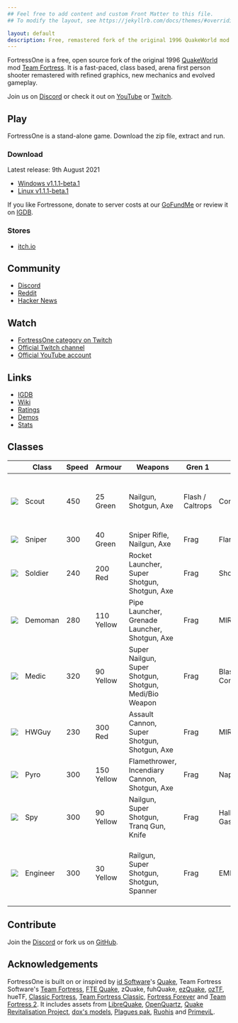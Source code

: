 ```yaml
---
## Feel free to add content and custom Front Matter to this file.
## To modify the layout, see https://jekyllrb.com/docs/themes/#overriding-theme-defaults

layout: default
description: Free, remastered fork of the original 1996 QuakeWorld mod Team Fortress
---
```


FortressOne is a free, open source fork of the original 1996 [QuakeWorld][] mod
[Team Fortress][]. It is a fast-paced, class based, arena first person shooter
remastered with refined graphics, new mechanics and evolved gameplay.

Join us on [Discord][] or check it out on [YouTube][] or [Twitch][].


## Play

FortressOne is a stand-alone game. Download the zip file, extract and run.


### Download

Latest release: 9th August 2021

- [Windows v1.1.1-beta.1](https://github.com/FortressOne/fte-config/releases/download/1.1.1-beta.1/fortressone-fte-windows-1.1.1-beta.1-portable.zip)
- [Linux v1.1.1-beta.1](https://github.com/FortressOne/fte-config/releases/download/1.1.1-beta.1/fortressone-fte-linux-1.1.1-beta.1-portable.zip)

If you like Fortressone, donate to server costs at our [GoFundMe][] or review it on [IGDB][].


### Stores

- [itch.io](https://drzel.itch.io/fortressone)


## Community

- [Discord](https://discord.fortressone.org)
- [Reddit](https://www.reddit.com/r/FortressOne)
- [Hacker News](https://news.ycombinator.com/item?id=22777321)


## Watch

- [FortressOne category on Twitch](https://www.twitch.tv/directory/game/FortressOne)
- [Official Twitch channel](https://www.twitch.tv/fortressone)
- [Official YouTube account](https://www.youtube.com/channel/UCgYzKaEyTNoVfRLwlpfKzFQ)


## Links

- [IGDB][]
- [Wiki](https://github.com/FortressOne/fortressone.github.io/wiki)
- [Ratings](https://ratings.fortressone.org)
- [Demos](https://demos.fortressone.org)
- [Stats](http://fortressone-stats.s3-website-ap-southeast-2.amazonaws.com/)


## Classes

<table>
    <thead>
        <tr>
            <th></th>
            <th>Class</th>
            <th>Speed</th>
            <th>Armour</th>
            <th>Weapons</th>
            <th>Gren 1</th>
            <th>Gren 2</th>
            <th>Special</th>
        </tr>
    </thead>
    <tbody>
        <tr>
            <td><img src="https://raw.githubusercontent.com/FortressOne/qwtf-discord-bot/master/emoji/blue_scout.png" /></td>
            <td>Scout</td>
            <td>450</td>
            <td>25 Green</td>
            <td>Nailgun, Shotgun, Axe</td>
            <td>Flash / Caltrops</td>
            <td>Concussion</td>
            <td>Dash, Scanner, Undisguise enemy, Disarm Detpack</td>
        </tr>
        <tr>
            <td><img src="https://raw.githubusercontent.com/FortressOne/qwtf-discord-bot/master/emoji/blue_sniper.png" /></td>
            <td>Sniper</td>
            <td>300</td>
            <td>40 Green</td>
            <td>Sniper Rifle, Nailgun, Axe</td>
            <td>Frag</td>
            <td>Flare</td>
            <td>Zoom</td>
        </tr>
        <tr>
            <td><img src="https://raw.githubusercontent.com/FortressOne/qwtf-discord-bot/master/emoji/blue_soldier.png" /></td>
            <td>Soldier</td>
            <td>240</td>
            <td>200 Red</td>
            <td>Rocket Launcher, Super Shotgun, Shotgun, Axe</td>
            <td>Frag</td>
            <td>Shock / Nail</td>
            <td>None</td>
        </tr>
        <tr>
            <td><img src="https://raw.githubusercontent.com/FortressOne/qwtf-discord-bot/master/emoji/blue_demoman.png" /></td>
            <td>Demoman</td>
            <td>280</td>
            <td>110 Yellow</td>
            <td>Pipe Launcher, Grenade Launcher, Shotgun, Axe</td>
            <td>Frag</td>
            <td>MIRV</td>
            <td>Detpipe, Detpack</td>
        </tr>
        <tr>
            <td><img src="https://raw.githubusercontent.com/FortressOne/qwtf-discord-bot/master/emoji/blue_medic.png" /></td>
            <td>Medic</td>
            <td>320</td>
            <td>90 Yellow</td>
            <td>Super Nailgun, Super Shotgun, Shotgun, Medi/Bio Weapon</td>
            <td>Frag</td>
            <td>Blast / Concussion</td>
            <td>Healing Aura, Concussion Immunity</td>
        </tr>
        <tr>
            <td><img src="https://raw.githubusercontent.com/FortressOne/qwtf-discord-bot/master/emoji/blue_hwguy.png" /></td>
            <td>HWGuy</td>
            <td>230</td>
            <td>300 Red</td>
            <td>Assault Cannon, Super Shotgun, Shotgun, Axe</td>
            <td>Frag</td>
            <td>MIRV</td>
            <td>Cannon Lock, Extra Mass</td>
        </tr>
        <tr>
            <td><img src="https://raw.githubusercontent.com/FortressOne/qwtf-discord-bot/master/emoji/blue_pyro.png" /></td>
            <td>Pyro</td>
            <td>300</td>
            <td>150 Yellow</td>
            <td>Flamethrower, Incendiary Cannon, Shotgun, Axe</td>
            <td>Frag</td>
            <td>Napalm</td>
            <td>Airblast</td>
        </tr>
        <tr>
            <td><img src="https://raw.githubusercontent.com/FortressOne/qwtf-discord-bot/master/emoji/blue_spy.png" /></td>
            <td>Spy</td>
            <td>300</td>
            <td>90 Yellow</td>
            <td>Nailgun, Super Shotgun, Tranq Gun, Knife</td>
            <td>Frag</td>
            <td>Hallucinogenic Gas</td>
            <td>Disguise, Feign, Undisguise enemy</td>
        </tr>
        <tr>
            <td><img src="https://raw.githubusercontent.com/FortressOne/qwtf-discord-bot/master/emoji/blue_engineer.png" /></td>
            <td>Engineer</td>
            <td>300</td>
            <td>30 Yellow</td>
            <td>Railgun, Super Shotgun, Shotgun, Spanner</td>
            <td>Frag</td>
            <td>EMP</td>
            <td>Build Sentry Gun, Build Dispenser, Dismantle Enemy Buildings</td>
        </tr>
    </tbody>
</table>


## Contribute

Join the [Discord][] or fork us on [GitHub][].


## Acknowledgements

FortressOne is built on or inspired by [id Software][]'s [Quake][], Team
Fortress Software's [Team Fortress][], [FTE Quake][], zQuake, fuhQuake,
[ezQuake][], [ozTF][], hueTF, [Classic Fortress][], [Team Fortress Classic][],
[Fortress Forever][] and [Team Fortress 2][].  It includes assets from
[LibreQuake][], [OpenQuartz][], [Quake Revitalisation Project][], [dox's
models][], [Plagues pak][], [Ruohis][] and [PrimeviL][].


[Classic Fortress]:                  http://classicfortress.net/
[Discord]:                           https://discord.fortressone.org
[FTE Quake]:                         https://fte.triptohell.info/
[Fortress Forever]:                  http://www.fortress-forever.com/
[FortressOne Discord]:               https://discord.fortressone.org
[FortressOne Server for Linux]:      https://github.com/FortressOne/linux-server-installer/releases/latest
[FortressOne for Linux installer]:   https://github.com/FortressOne/linux-installer/releases/latest
[FortressOne for Windows installer]: https://github.com/FortressOne/windows-installer/releases/latest
[FortressOne mod]:                   https://github.com/FortressOne/server-qwprogs
[GitHub]:                            https://github.com/FortressOne
[GoFundME]:                          https://www.gofundme.com/f/fortressone-expenses-2021-and-2022
[IGDB]:                              https://www.igdb.com/games/fortressone
[LibreQuake]:                        https://github.com/MissLav/LibreQuake
[Lutris]:                            https://lutris.net/games/fortressone/
[MegaTF]:                            https://github.com/alissa0/MegaTFCE
[OpenQuartz]:                        http://openquartz.sourceforge.net/index.html
[Plagues pak]:                       http://members.optusnet.com.au/~plaguespak/
[PrimeviL]:                          https://gfx.quakeworld.nu/user/148/primevil/
[QWTF NA Discord]:                   http://discord.megateamfortress.com
[QWTF.RU Discord]:                   https://discord.gg/FVuG7br
[Quadclub Brasil Discord]:           https://discord.gg/Ew3NY2Z
[Quake Revitalisation Project]:      https://qrp.quakeone.com/
[QuakeWorld]:                        https://www.idsoftware.com/en-gb##section-games
[Quake]:                             https://bethesda.net/en/game/quake
[Ruohis]:                            https://web.archive.org/web/20131029220657/http://ruohis.com/home.htm
[TF2003]:                            https://github.com/angeld29/TF2003-qvm
[Team Fortress 2]:                   https://www.teamfortress.com/
[Team Fortress Classic]:             https://store.steampowered.com/app/20/Team_Fortress_Classic/
[Team Fortress]:                     https://web.archive.org/web/20131005123834/http://www.planetfortress.com/teamfortress/
[Twitch]:                            https://www.twitch.tv/directory/game/FortressOne
[YouTube]:                           https://www.youtube.com/channel/UCgYzKaEyTNoVfRLwlpfKzFQ
[dox's models]:                      https://www.quaddicted.com/webarchive/www.planetfortress.com/tfdone_easy/dox/index.html
[ezQuake]:                           https://ezquake.github.io/
[ezQuake]:                           https://www.ezquake.com/
[hueTF]:                             https://github.com/gmtandi/huetf
[id Software]:                       https://www.idsoftware.com
[itch.io]:                           https://drzel.itch.io/fortressone
[ozTF]:                              https://web.archive.org/web/20050627020628/http://ap.qgl.org/mercury/
[raise an issue]:                    https://github.com/FortressOne/linux-installer/issues/new
